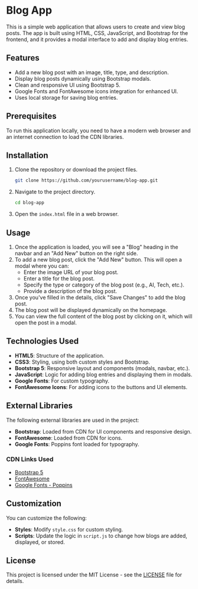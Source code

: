 # Blog App

This is a simple web application that allows users to create and view blog posts. The app is built using HTML, CSS, JavaScript, and Bootstrap for the frontend, and it provides a modal interface to add and display blog entries.

## Features

- Add a new blog post with an image, title, type, and description.
- Display blog posts dynamically using Bootstrap modals.
- Clean and responsive UI using Bootstrap 5.
- Google Fonts and FontAwesome icons integration for enhanced UI.
- Uses local storage for saving blog entries.

## Prerequisites

To run this application locally, you need to have a modern web browser and an internet connection to load the CDN libraries.

## Installation

1. Clone the repository or download the project files.
    ```bash
    git clone https://github.com/yourusername/blog-app.git
    ```
2. Navigate to the project directory.
    ```bash
    cd blog-app
    ```
3. Open the `index.html` file in a web browser.

## Usage

1. Once the application is loaded, you will see a "Blog" heading in the navbar and an "Add New" button on the right side.
2. To add a new blog post, click the "Add New" button. This will open a modal where you can:
    - Enter the image URL of your blog post.
    - Enter a title for the blog post.
    - Specify the type or category of the blog post (e.g., AI, Tech, etc.).
    - Provide a description of the blog post.
3. Once you've filled in the details, click "Save Changes" to add the blog post.
4. The blog post will be displayed dynamically on the homepage.
5. You can view the full content of the blog post by clicking on it, which will open the post in a modal.

## Technologies Used

- **HTML5**: Structure of the application.
- **CSS3**: Styling, using both custom styles and Bootstrap.
- **Bootstrap 5**: Responsive layout and components (modals, navbar, etc.).
- **JavaScript**: Logic for adding blog entries and displaying them in modals.
- **Google Fonts**: For custom typography.
- **FontAwesome Icons**: For adding icons to the buttons and UI elements.

## External Libraries

The following external libraries are used in the project:

- **Bootstrap**: Loaded from CDN for UI components and responsive design.
- **FontAwesome**: Loaded from CDN for icons.
- **Google Fonts**: Poppins font loaded for typography.

### CDN Links Used

- [Bootstrap 5](https://cdn.jsdelivr.net/npm/bootstrap@5.0.1/dist/css/bootstrap.min.css)
- [FontAwesome](https://use.fontawesome.com/releases/v5.15.3/css/all.css)
- [Google Fonts - Poppins](https://fonts.googleapis.com/css2?family=Poppins&display=swap)

## Customization

You can customize the following:

- **Styles**: Modify `style.css` for custom styling.
- **Scripts**: Update the logic in `script.js` to change how blogs are added, displayed, or stored.

## License

This project is licensed under the MIT License - see the [LICENSE](LICENSE) file for details.
